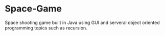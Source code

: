 # Space-Game
Space shooting game built in Java using GUI and serveral object oriented programming topics such as recursion.  

